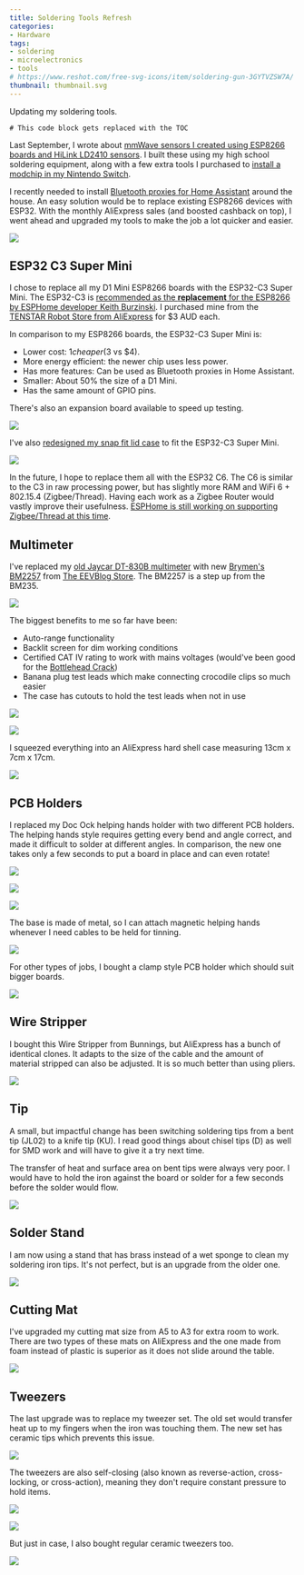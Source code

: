 ```yaml
---
title: Soldering Tools Refresh
categories:
- Hardware
tags:
- soldering
- microelectronics
- tools
# https://www.reshot.com/free-svg-icons/item/soldering-gun-3GYTVZSW7A/
thumbnail: thumbnail.svg
---
```


Updating my soldering tools.

<!-- more -->

```toc
# This code block gets replaced with the TOC
```

Last September, I wrote about [mmWave sensors I created using ESP8266 boards and HiLink LD2410 sensors](/diy-mmwave-presence-detectors/). I built these using my high school soldering equipment, along with a few extra tools I purchased to [install a modchip in my Nintendo Switch](nintendo-switch-oled-modding/#modchip).

I recently needed to install [Bluetooth proxies for Home Assistant](https://www.home-assistant.io/integrations/bluetooth/#remote-adapters-bluetooth-proxies) around the house. An easy solution would be to replace existing ESP8266 devices with ESP32. With the monthly AliExpress sales (and boosted cashback on top), I went ahead and upgraded my tools to make the job a lot quicker and easier.

![](snap-fit-case.jpg)

## ESP32 C3 Super Mini

I chose to replace all my D1 Mini ESP8266 boards with the ESP32-C3 Super Mini. The ESP32-C3 is [recommended as the **replacement** for the ESP8266 by ESPHome developer Keith Burzinski](https://old.reddit.com/r/Esphome/comments/1big3vv/best_chipboard_choice/kvn5b6s/). I purchased mine from the [TENSTAR Robot Store from AliExpress](https://www.aliexpress.com/store/1103035012) for $3 AUD each.

In comparison to my ESP8266 boards, the ESP32-C3 Super Mini is:

- Lower cost: $1 cheaper ($3 vs $4).
- More energy efficient: the newer chip uses less power.
- Has more features: Can be used as Bluetooth proxies in Home Assistant.
- Smaller: About 50% the size of a D1 Mini.
- Has the same amount of GPIO pins.

There's also an expansion board available to speed up testing.

![](expansion-board.jpg)

I've also [redesigned my snap fit lid case](https://www.printables.com/model/1117998-esp32-c3-super-mini-and-ld2410) to fit the ESP32-C3 Super Mini.

![](esp32.jpg)

In the future, I hope to replace them all with the ESP32 C6. The C6 is similar to the C3 in raw processing power, but has slightly more RAM and WiFi 6 + 802.15.4 (Zigbee/Thread). Having each work as a Zigbee Router would vastly improve their usefulness. [ESPHome is still working on supporting Zigbee/Thread at this time](https://github.com/esphome/feature-requests/issues/1397).

## Multimeter

I've replaced my [old Jaycar DT-830B multimeter](https://www.jaycar.com.au/low-cost-digital-multimeter-dmm/p/QM1500) with new [Brymen's BM2257](https://brymen.eu/shop/bm2257/) from [The EEVBlog Store](https://eevblog.store/products/eevblog-bm2257-multimeter). The BM2257 is a step up from the BM235.

![](multimeter-comparison.jpg)

The biggest benefits to me so far have been:

- Auto-range functionality
- Backlit screen for dim working conditions
- Certified CAT IV rating to work with mains voltages (would've been good for the [Bottlehead Crack](/bottlehead-crack-build-log/))
- Banana plug test leads which make connecting crocodile clips so much easier
- The case has cutouts to hold the test leads when not in use

![](multimeter-banana-plugs.jpg)

![](multimeter-test-leads-holder.jpg)

I squeezed everything into an AliExpress hard shell case measuring 13cm x 7cm x 17cm.

![](multimeter-case.jpg)

## PCB Holders

I replaced my Doc Ock helping hands holder with two different PCB holders. The helping hands style requires getting every bend and angle correct, and made it difficult to solder at different angles. In comparison, the new one takes only a few seconds to put a board in place and can even rotate!

![](pcb-holder-0.jpg)

![](pcb-holder-1.jpg)

![](pcb-holder-3.jpg)

The base is made of metal, so I can attach magnetic helping hands whenever I need cables to be held for tinning.

![](pcb-holder-4.jpg)

For other types of jobs, I bought a clamp style PCB holder which should suit bigger boards.

![](pcb-holder-2.jpg)

## Wire Stripper

I bought this Wire Stripper from Bunnings, but AliExpress has a bunch of identical clones. It adapts to the size of the cable and the amount of material stripped can also be adjusted. It is so much better than using pliers.

![](wire-stripper.jpg)

## Tip

A small, but impactful change has been switching soldering tips from a bent tip (JL02) to a knife tip (KU). I read good things about chisel tips (D) as well for SMD work and will have to give it a try next time.

The transfer of heat and surface area on bent tips were always very poor. I would have to hold the iron against the board or solder for a few seconds before the solder would flow.

![](tip.jpg)

## Solder Stand

I am now using a stand that has brass instead of a wet sponge to clean my soldering iron tips. It's not perfect, but is an upgrade from the older one.

![](stand.jpg)

## Cutting Mat

I've upgraded my cutting mat size from A5 to A3 for extra room to work. There are two types of these mats on AliExpress and the one made from foam instead of plastic is superior as it does not slide around the table.

![](cutting-mat.jpg)

## Tweezers

The last upgrade was to replace my tweezer set. The old set would transfer heat up to my fingers when the iron was touching them. The new set has ceramic tips which prevents this issue.

![](tweezers.jpg)

The tweezers are also self-closing (also known as reverse-action, cross-locking, or cross-action), meaning they don't require constant pressure to hold items.

![](tweezer-open.jpg)

![](tweezer-closed.jpg)

But just in case, I also bought regular ceramic tweezers too.

![](tweezers-normal.jpg)
